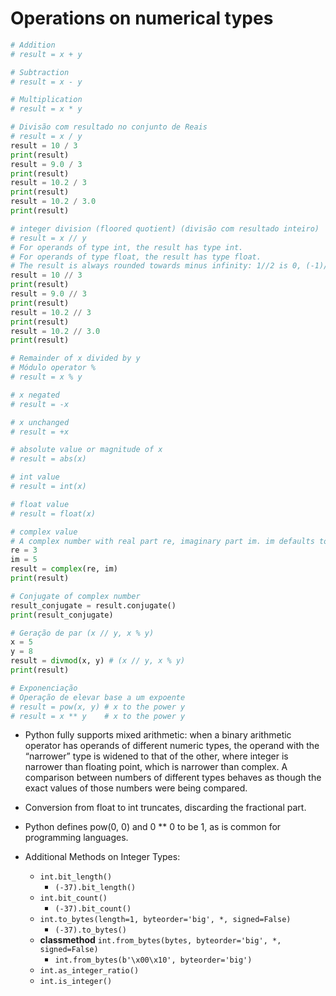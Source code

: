 # Operations on numerical types

```python
# Addition
# result = x + y

# Subtraction
# result = x - y

# Multiplication
# result = x * y

# Divisão com resultado no conjunto de Reais
# result = x / y 
result = 10 / 3
print(result)
result = 9.0 / 3
print(result)
result = 10.2 / 3
print(result)
result = 10.2 / 3.0
print(result)

# integer division (floored quotient) (divisão com resultado inteiro)
# result = x // y
# For operands of type int, the result has type int.
# For operands of type float, the result has type float.
# The result is always rounded towards minus infinity: 1//2 is 0, (-1)//2 is -1, 1//(-2) is -1, and (-1)//(-2) is 0.
result = 10 // 3
print(result)
result = 9.0 // 3
print(result)
result = 10.2 // 3
print(result)
result = 10.2 // 3.0
print(result)

# Remainder of x divided by y
# Módulo operator %
# result = x % y

# x negated
# result = -x

# x unchanged
# result = +x

# absolute value or magnitude of x
# result = abs(x)

# int value
# result = int(x)

# float value
# result = float(x)

# complex value
# A complex number with real part re, imaginary part im. im defaults to zero
re = 3
im = 5
result = complex(re, im)
print(result)

# Conjugate of complex number
result_conjugate = result.conjugate()
print(result_conjugate)

# Geração de par (x // y, x % y)
x = 5
y = 8
result = divmod(x, y) # (x // y, x % y)
print(result)

# Exponenciação
# Operação de elevar base a um expoente
# result = pow(x, y) # x to the power y
# result = x ** y    # x to the power y
```  

- Python fully supports mixed arithmetic: when a binary arithmetic operator has operands of different numeric types, the operand with the “narrower” type is widened to that of the other, where integer is narrower than floating point, which is narrower than complex. A comparison between numbers of different types behaves as though the exact values of those numbers were being compared.
- Conversion from float to int truncates, discarding the fractional part.
- Python defines pow(0, 0) and 0 ** 0 to be 1, as is common for programming languages.

- Additional Methods on Integer Types:
    - `int.bit_length()`
        - `(-37).bit_length()`
    - `int.bit_count()`
        - `(-37).bit_count()`
    - `int.to_bytes(length=1, byteorder='big', *, signed=False)`
        - `(-37).to_bytes()`
    - **classmethod** `int.from_bytes(bytes, byteorder='big', *, signed=False)`
        - `int.from_bytes(b'\x00\x10', byteorder='big')`
    - `int.as_integer_ratio()`
    - `int.is_integer()`
```
